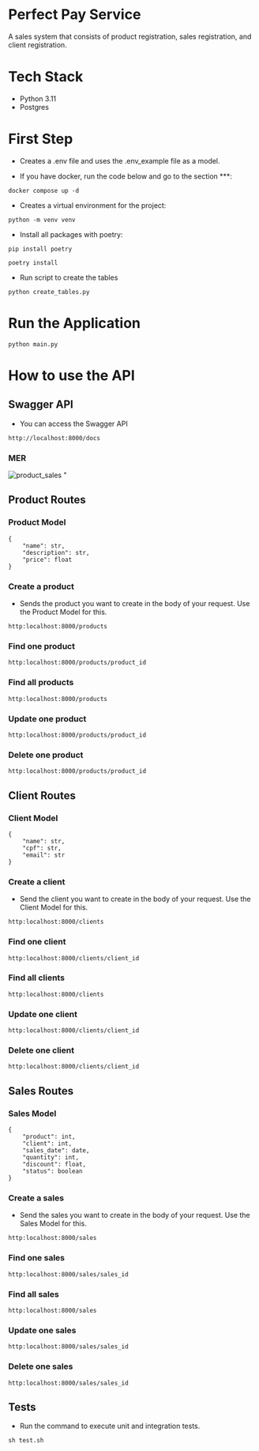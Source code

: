 # Perfect Pay Service
A sales system that consists of product registration, sales registration, and client registration.

# Tech Stack
* Python 3.11
* Postgres

# First Step
* Creates a .env file and uses the .env_example file as a model.

* If you have docker, run the code below and go to the section ***:
```
docker compose up -d
```

* Creates a virtual environment for the project:
```
python -m venv venv 
```

* Install all packages with poetry:

```
pip install poetry

poetry install 
```

* Run script to create the tables
```
python create_tables.py
```

# Run the Application
```
python main.py
```

# How to use the API
## Swagger API
* You can access the Swagger API  
```
http://localhost:8000/docs
```

### MER
![product_sales](https://github.com/SMarkus27/perfect-pay-service/assets/71283631/af2e5deb-b8c0-4f6f-8d41-11d93eb9ad8a)
"

## Product Routes
### Product Model
```
{
    "name": str,
    "description": str,
    "price": float
}
```
### Create a product
* Sends the product you want to create in the body of your request. Use the Product Model for this.
```
http:localhost:8000/products
```
### Find one product
```
http:localhost:8000/products/product_id
```
### Find all products
```
http:localhost:8000/products
```
### Update one product
```
http:localhost:8000/products/product_id
```
### Delete one product
```
http:localhost:8000/products/product_id
```
## Client Routes
### Client Model

```
{
    "name": str,
    "cpf": str,
    "email": str
}
```
### Create a client
* Send the client you want to create in the body of your request. Use the Client Model for this.
```
http:localhost:8000/clients
```
### Find one client
```
http:localhost:8000/clients/client_id
```
### Find all clients
```
http:localhost:8000/clients
```
### Update one client
```
http:localhost:8000/clients/client_id
```
### Delete one client
```
http:localhost:8000/clients/client_id
```

## Sales Routes
### Sales Model
```
{
    "product": int,
    "client": int,
    "sales_date": date,
    "quantity": int,
    "discount": float,
    "status": boolean
}
```
### Create a sales
* Send the sales you want to create in the body of your request. Use the Sales Model for this.
```
http:localhost:8000/sales
```
### Find one sales
```
http:localhost:8000/sales/sales_id
```
### Find all sales
```
http:localhost:8000/sales
```
### Update one sales
```
http:localhost:8000/sales/sales_id
```
### Delete one sales
```
http:localhost:8000/sales/sales_id
```

## Tests
* Run the command to execute unit and integration tests.
```
sh test.sh
```

